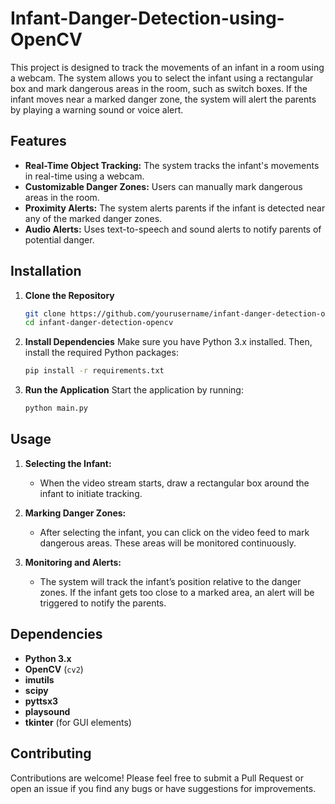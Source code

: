 # Infant-Danger-Detection-using-OpenCV
This project is designed to track the movements of an infant in a room using a webcam. The system allows you to select the infant using a rectangular box and mark dangerous areas in the room, such as switch boxes. If the infant moves near a marked danger zone, the system will alert the parents by playing a warning sound or voice alert.

## Features
- **Real-Time Object Tracking:** The system tracks the infant's movements in real-time using a webcam.
- **Customizable Danger Zones:** Users can manually mark dangerous areas in the room.
- **Proximity Alerts:** The system alerts parents if the infant is detected near any of the marked danger zones.
- **Audio Alerts:** Uses text-to-speech and sound alerts to notify parents of potential danger.

## Installation
1. **Clone the Repository**
    ```bash
    git clone https://github.com/yourusername/infant-danger-detection-opencv.git
    cd infant-danger-detection-opencv
    ```

2. **Install Dependencies**
    Make sure you have Python 3.x installed. Then, install the required Python packages:
    ```bash
    pip install -r requirements.txt
    ```

3. **Run the Application**
    Start the application by running:
    ```bash
    python main.py
    ```

## Usage
1. **Selecting the Infant:**
   - When the video stream starts, draw a rectangular box around the infant to initiate tracking.

2. **Marking Danger Zones:**
   - After selecting the infant, you can click on the video feed to mark dangerous areas. These areas will be monitored continuously.

3. **Monitoring and Alerts:**
   - The system will track the infant’s position relative to the danger zones. If the infant gets too close to a marked area, an alert will be triggered to notify the parents.

## Dependencies
- **Python 3.x**
- **OpenCV** (`cv2`)
- **imutils**
- **scipy**
- **pyttsx3**
- **playsound**
- **tkinter** (for GUI elements)

## Contributing
Contributions are welcome! Please feel free to submit a Pull Request or open an issue if you find any bugs or have suggestions for improvements.
